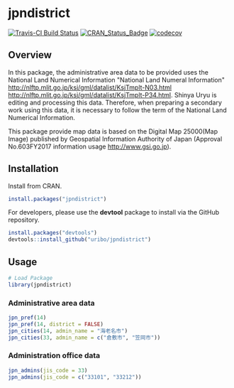 
<!-- README.md is generated from README.Rmd. Please edit that file -->
jpndistrict
===========

[![Travis-CI Build Status](https://travis-ci.org/uribo/jpndistrict.svg?branch=master)](https://travis-ci.org/uribo/jpndistrict) [![CRAN\_Status\_Badge](http://www.r-pkg.org/badges/version/jpndistrict)](https://cran.r-project.org/package=jpndistrict) [![codecov](https://codecov.io/gh/uribo/jpndistrict/branch/master/graph/badge.svg)](https://codecov.io/gh/uribo/jpndistrict)

Overview
--------

In this package, the administrative area data to be provided uses the National Land Numerical Information "National Land Numeral Information" <http://nlftp.mlit.go.jp/ksj/gml/datalist/KsjTmplt-N03.html> <http://nlftp.mlit.go.jp/ksj/gml/datalist/KsjTmplt-P34.html>. Shinya Uryu is editing and processing this data. Therefore, when preparing a secondary work using this data, it is necessary to follow the term of the National Land Numerical Information.

This package provide map data is based on the Digital Map 25000(Map Image) published by Geospatial Information Authority of Japan (Approval No.603FY2017 information usage <http://www.gsi.go.jp>).

Installation
------------

Install from CRAN.

``` r
install.packages("jpndistrict")
```

For developers, please use the **devtool** package to install via the GitHub repository.

``` r
install.packages("devtools")
devtools::install_github("uribo/jpndistrict")
```

Usage
-----

``` r
# Load Package
library(jpndistrict)
```

### Administrative area data

``` r
jpn_pref(14)
jpn_pref(14, district = FALSE)
jpn_cities(14, admin_name = "海老名市")
jpn_cities(33, admin_name = c("倉敷市", "笠岡市"))
```

### Administration office data

``` r
jpn_admins(jis_code = 33)
jpn_admins(jis_code = c("33101", "33212"))
```
